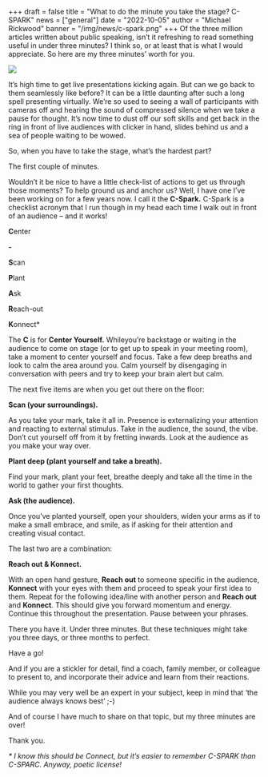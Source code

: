 +++
draft = false
title = "What to do the minute you take the stage? C-SPARK"
news = ["general"]
date = "2022-10-05"
author = "Michael Rickwood"
banner = "/img/news/c-spark.png"
+++
Of the three million articles written about public speaking, isn’t it refreshing to read something useful in under three minutes? I think so, or at least that is what I would appreciate. So here are my three minutes’ worth for you.

![](/img/news/c-spark.png)

It’s high time to get live presentations kicking again. But can we go back to them seamlessly like before? It can be a little daunting after such a long spell presenting virtually. We’re so used to seeing a wall of participants with cameras off and hearing the sound of compressed silence when we take a pause for thought. It’s now time to dust off our soft skills and get back in the ring in front of live audiences with clicker in hand, slides behind us and a sea of people waiting to be wowed. 

So, when you have to take the stage, what’s the hardest part? 

The first couple of minutes. 

Wouldn’t it be nice to have a little check-list of actions to get us through those moments? To help ground us and anchor us? Well, I have one I’ve been working on for a few years now. I call it the **C-Spark.** C-Spark is a checklist acronym that I run though in my head each time I walk out in front of an audience – and it works! 

**C**enter 

**\-**

**S**can

**P**lant

**A**sk

**R**each-out

**K**onnect*

The **C** is for **Center Yourself.** Whileyou’re backstage or waiting in the audience to come on stage (or to get up to speak in your meeting room), take a moment to center yourself and focus. Take a few deep breaths and look to calm the area around you. Calm yourself by disengaging in conversation with peers and try to keep your brain alert but calm. 

The next five items are when you get out there on the floor: 

**Scan (your surroundings).** 

As you take your mark, take it all in. Presence is externalizing your attention and reacting to external stimulus. Take in the audience, the sound, the vibe. Don’t cut yourself off from it by fretting inwards. Look at the audience as you make your way over. 

**Plant deep (plant yourself and take a breath).** 

Find your mark, plant your feet, breathe deeply and take all the time in the world to gather your first thoughts. 

**Ask (the audience).** 

Once you’ve planted yourself, open your shoulders, widen your arms as if to make a small embrace, and smile, as if asking for their attention and creating visual contact. 

The last two are a combination:

**Reach out & Konnect.** 

With an open hand gesture, **Reach out** to someone specific in the audience, **Konnect** with your eyes with them and proceed to speak your first idea to them. Repeat for the following idea/line with another person and **Reach out** and **Konnect**. This should give you forward momentum and energy. Continue this throughout the presentation. Pause between your phrases.

There you have it. Under three minutes. But these techniques might take you three days, or three months to perfect. 

Have a go! 

And if you are a stickler for detail, find a coach, family member, or colleague to present to, and incorporate their advice and learn from their reactions.

While you may very well be an expert in your subject, keep in mind that ‘the audience always knows best’ ;-)

And of course I have much to share on that topic, but my three minutes are over!

Thank you.

*\* I know this should be Connect, but it’s easier to remember C-SPARK than C-SPARC. Anyway, poetic license!*